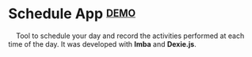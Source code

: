 # Schedule App <sup><sub>[DEMO](https://schedule-app-a70b5.web.app/)</sub></sup>

&nbsp;&nbsp;&nbsp;&nbsp;Tool to schedule your day and record the activities performed at each time of the day. It was developed with **Imba** and **Dexie.js**.
